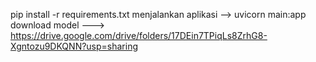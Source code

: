 pip install -r requirements.txt
menjalankan aplikasi --> uvicorn main:app
download model ---> https://drive.google.com/drive/folders/17DEin7TPiqLs8ZrhG8-Xgntozu9DKQNN?usp=sharing
